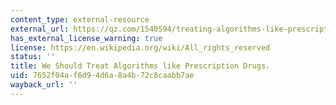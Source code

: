 ```yaml
---
content_type: external-resource
external_url: https://qz.com/1540594/treating-algorithms-like-prescription-drugs-could-reduce-ai-bias/
has_external_license_warning: true
license: https://en.wikipedia.org/wiki/All_rights_reserved
status: ''
title: We Should Treat Algorithms like Prescription Drugs.
uid: 7652f04a-f6d9-4d6a-8a4b-72c8caabb7ae
wayback_url: ''
---
```

